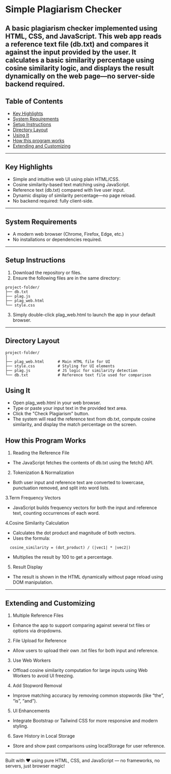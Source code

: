 # Simple Plagiarism Checker

A basic plagiarism checker implemented using HTML, CSS, and JavaScript. This web app reads a reference text file (db.txt) and compares it against the input provided by the user.
It calculates a basic similarity percentage using cosine similarity logic, and displays the result dynamically on the web page—no server-side backend required.
---

## Table of Contents

- [Key Highlights](#key-highlights)
- [System Requirements](#system-requirements)
- [Setup Instructions](#setup-instructions)
- [Directory Layout](#directory-layout)
- [Using It](#using-it)
- [How this program works](#how-this-program-works)
- [Extending and Customizing](#extending-and-customizing)

---
## Key Highlights

- Simple and intuitive web UI using plain HTML/CSS.
- Cosine similarity-based text matching using JavaScript.
- Reference text (db.txt) compared with live user input.
- Dynamic display of similarity percentage—no page reload.
- No backend required: fully client-side.

---

## System Requirements

- A modern web browser (Chrome, Firefox, Edge, etc.)
- No installations or dependencies required.

---
## Setup Instructions

1. Download the repository or files.
2. Ensure the following files are in the same directory:
```
project-folder/
├── db.txt
├── plag.js
├── plag_web.html
└── style.css
```
3. Simply double-click plag_web.html to launch the app in your default browser.

---

## Directory Layout
```
project-folder/
│
├── plag_web.html      # Main HTML file for UI
├── style.css          # Styling for UI elements
├── plag.js            # JS logic for similarity detection
└── db.txt             # Reference text file used for comparison
```

## Using It

- Open plag_web.html in your web browser.
- Type or paste your input text in the provided text area.
- Click the "Check Plagiarism" button.
- The system will read the reference text from db.txt, compute cosine similarity, and display the match percentage on the screen.

## How this Program Works

1. Reading the Reference File
 - The JavaScript fetches the contents of db.txt using the fetch() API.

2. Tokenization & Normalization
 - Both user input and reference text are converted to lowercase, punctuation removed, and split into word lists.

3.Term Frequency Vectors
 - JavaScript builds frequency vectors for both the input and reference text, counting occurrences of each word.

4.Cosine Similarity Calculation
 - Calculates the dot product and magnitude of both vectors.
 - Uses the formula:
  ```
    cosine_similarity = (dot_product) / (|vec1| * |vec2|)
  ```
 - Multiplies the result by 100 to get a percentage.

5. Result Display
 - The result is shown in the HTML dynamically without page reload using DOM manipulation.

---

## Extending and Customizing

1. Multiple Reference Files
 - Enhance the app to support comparing against several txt files or options via dropdowns.

2. File Upload for Reference
 - Allow users to upload their own .txt files for both input and reference.

3. Use Web Workers
 - Offload cosine similarity computation for large inputs using Web Workers to avoid UI freezing.

 4. Add Stopword Removal
 - Improve matching accuracy by removing common stopwords (like “the”, “is”, “and”).

5. UI Enhancements
 - Integrate Bootstrap or Tailwind CSS for more responsive and modern styling.

6. Save History in Local Storage
 - Store and show past comparisons using localStorage for user reference.

---

Built with ❤️ using pure HTML, CSS, and JavaScript — no frameworks, no servers, just browser magic!
